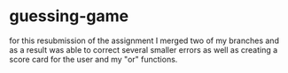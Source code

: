 # guessing-game
for this resubmission of the assignment I merged two of my branches and as a result was able to correct several smaller errors as well as creating a score card for the user and my "or" functions.
